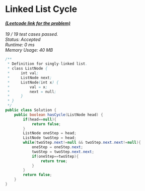 # **Linked List Cycle**

#### [_(Leetcode link for the problem)_](https://leetcode.com/problems/linked-list-cycle/)

_19 / 19 test cases passed.  
Status: Accepted  
Runtime: 0 ms  
Memory Usage: 40 MB_

```java
/**
 * Definition for singly-linked list.
 * class ListNode {
 *     int val;
 *     ListNode next;
 *     ListNode(int x) {
 *         val = x;
 *         next = null;
 *     }
 * }
 */
public class Solution {
    public boolean hasCycle(ListNode head) {
        if(head==null){
            return false;
        }
        ListNode oneStep = head;
        ListNode twoStep = head;
        while(twoStep.next!=null && twoStep.next.next!=null){
            oneStep = oneStep.next;
            twoStep = twoStep.next.next;
            if(oneStep==twoStep){
                return true;
            }
        }
        return false;
    }
}
```
